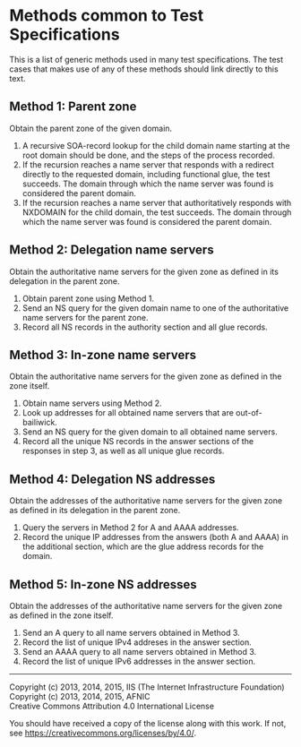 # Methods common to Test Specifications

This is a list of generic methods used in many test specifications. The
test cases that makes use of any of these methods should link directly to
this text.


## Method 1: Parent zone

Obtain the parent zone of the given domain.

1. A recursive SOA-record lookup for the child domain name starting at the
   root domain should be done, and the steps of the process recorded.
2. If the recursion reaches a name server that responds with a redirect
   directly to the requested domain, including functional glue, the test
   succeeds. The domain through which the name server was found is
   considered the parent domain.  
3. If the recursion reaches a name server that authoritatively responds
   with NXDOMAIN for the child domain, the test succeeds. The domain through
   which the name server was found is considered the parent domain.


## Method 2: Delegation name servers

Obtain the authoritative name servers for the given zone as defined in
its delegation in the parent zone.

1. Obtain parent zone using Method 1.
2. Send an NS query for the given domain name to one of the authoritative
   name servers for the parent zone.
3. Record all NS records in the authority section and all glue records.


## Method 3: In-zone name servers

Obtain the authoritative name servers for the given zone as defined in
the zone itself.

1. Obtain name servers using Method 2.
2. Look up addresses for all obtained name servers that are
   out-of-bailiwick.
3. Send an NS query for the given domain to all obtained name servers.
4. Record all the unique NS records in the answer sections of the
   responses in step 3, as well as all unique glue records.


## Method 4: Delegation NS addresses

Obtain the addresses of the authoritative name servers for the given
zone as defined in its delegation in the parent zone.

1. Query the servers in Method 2 for A and AAAA addresses.
2. Record the unique IP addresses from the answers (both A and AAAA) in
   the additional section, which are the glue address records for the
   domain.


## Method 5: In-zone NS addresses

Obtain the addresses of the authoritative name servers for the given
zone as defined in the zone itself.

1. Send an A query to all name servers obtained in Method 3.
2. Record the list of unique IPv4 addreses in the answer section.
3. Send an AAAA query to all name servers obtained in Method 3.
4. Record the list of unique IPv6 addresses in the answer section.

-------

Copyright (c) 2013, 2014, 2015, IIS (The Internet Infrastructure Foundation)  
Copyright (c) 2013, 2014, 2015, AFNIC  
Creative Commons Attribution 4.0 International License

You should have received a copy of the license along with this
work.  If not, see <https://creativecommons.org/licenses/by/4.0/>.
